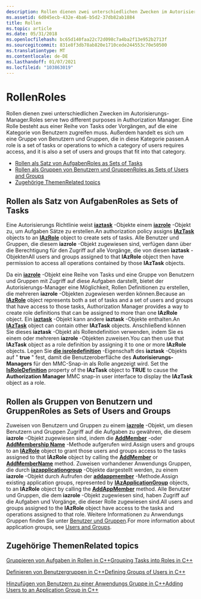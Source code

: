```yaml
---
description: Rollen dienen zwei unterschiedlichen Zwecken im Autorisierungs-Manager.
ms.assetid: 6d045ecb-432e-4ba6-b5d2-37db82ab1884
title: Rollen
ms.topic: article
ms.date: 05/31/2018
ms.openlocfilehash: bc65d140faa22c72d098c7a4ba2f13e952b2713f
ms.sourcegitcommit: 831e8f3db78ab820e1710cede244553c70e50500
ms.translationtype: MT
ms.contentlocale: de-DE
ms.lasthandoff: 01/07/2021
ms.locfileid: "103863019"
---
```

# <a name="roles"></a><span data-ttu-id="50e99-103">Rollen</span><span class="sxs-lookup"><span data-stu-id="50e99-103">Roles</span></span>

<span data-ttu-id="50e99-104">Rollen dienen zwei unterschiedlichen Zwecken im Autorisierungs-Manager.</span><span class="sxs-lookup"><span data-stu-id="50e99-104">Roles serve two different purposes in Authorization Manager.</span></span> <span data-ttu-id="50e99-105">Eine Rolle besteht aus einer Reihe von Tasks oder Vorgängen, auf die eine Kategorie von Benutzern zugreifen muss. Außerdem handelt es sich um eine Gruppe von Benutzern und Gruppen, die in diese Kategorie passen.</span><span class="sxs-lookup"><span data-stu-id="50e99-105">A role is a set of tasks or operations to which a category of users requires access, and it is also a set of users and groups that fit into that category.</span></span>

-   [<span data-ttu-id="50e99-106">Rollen als Satz von Aufgaben</span><span class="sxs-lookup"><span data-stu-id="50e99-106">Roles as Sets of Tasks</span></span>](#roles-as-sets-of-tasks)
-   [<span data-ttu-id="50e99-107">Rollen als Gruppen von Benutzern und Gruppen</span><span class="sxs-lookup"><span data-stu-id="50e99-107">Roles as Sets of Users and Groups</span></span>](#roles-as-sets-of-users-and-groups)
-   [<span data-ttu-id="50e99-108">Zugehörige Themen</span><span class="sxs-lookup"><span data-stu-id="50e99-108">Related topics</span></span>](#related-topics)

## <a name="roles-as-sets-of-tasks"></a><span data-ttu-id="50e99-109">Rollen als Satz von Aufgaben</span><span class="sxs-lookup"><span data-stu-id="50e99-109">Roles as Sets of Tasks</span></span>

<span data-ttu-id="50e99-110">Eine Autorisierungs Richtlinie weist [**iaztask**](/windows/desktop/api/Azroles/nn-azroles-iaztask) -Objekte einem [**iazrole**](/windows/desktop/api/Azroles/nn-azroles-iazrole) -Objekt zu, um Aufgaben Sätze zu erstellen.</span><span class="sxs-lookup"><span data-stu-id="50e99-110">An authorization policy assigns [**IAzTask**](/windows/desktop/api/Azroles/nn-azroles-iaztask) objects to an [**IAzRole**](/windows/desktop/api/Azroles/nn-azroles-iazrole) object to create sets of tasks.</span></span> <span data-ttu-id="50e99-111">Alle Benutzer und Gruppen, die diesem **iazrole** -Objekt zugewiesen sind, verfügen dann über die Berechtigung für den Zugriff auf alle Vorgänge, die von diesen **iaztask** -Objekten</span><span class="sxs-lookup"><span data-stu-id="50e99-111">All users and groups assigned to that **IAzRole** object then have permission to access all operations contained by those **IAzTask** objects.</span></span>

<span data-ttu-id="50e99-112">Da ein [**iazrole**](/windows/desktop/api/Azroles/nn-azroles-iazrole) -Objekt eine Reihe von Tasks und eine Gruppe von Benutzern und Gruppen mit Zugriff auf diese Aufgaben darstellt, bietet der Autorisierungs-Manager eine Möglichkeit, Rollen Definitionen zu erstellen, die mehreren **iazrole** -Objekten zugewiesen werden können.</span><span class="sxs-lookup"><span data-stu-id="50e99-112">Because an [**IAzRole**](/windows/desktop/api/Azroles/nn-azroles-iazrole) object represents both a set of tasks and a set of users and groups that have access to those tasks, Authorization Manager provides a way to create role definitions that can be assigned to more than one **IAzRole** object.</span></span> <span data-ttu-id="50e99-113">Ein [**iaztask**](/windows/desktop/api/Azroles/nn-azroles-iaztask) -Objekt kann andere **iaztask** -Objekte enthalten.</span><span class="sxs-lookup"><span data-stu-id="50e99-113">An [**IAzTask**](/windows/desktop/api/Azroles/nn-azroles-iaztask) object can contain other **IAzTask** objects.</span></span> <span data-ttu-id="50e99-114">Anschließend können Sie dieses **iaztask** -Objekt als Rollendefinition verwenden, indem Sie es einem oder mehreren **iazrole** -Objekten zuweisen.</span><span class="sxs-lookup"><span data-stu-id="50e99-114">You can then use that **IAzTask** object as a role definition by assigning it to one or more **IAzRole** objects.</span></span> <span data-ttu-id="50e99-115">Legen Sie [**die isroledefinition**](/windows/desktop/api/Azroles/nf-azroles-iaztask-get_isroledefinition) -Eigenschaft des **iaztask** -Objekts auf " **true** " fest, damit die Benutzeroberfläche des **Autorisierungs-Managers** für den MMC-Snap-in als Rolle angezeigt wird. </span><span class="sxs-lookup"><span data-stu-id="50e99-115">Set the [**IsRoleDefinition**](/windows/desktop/api/Azroles/nf-azroles-iaztask-get_isroledefinition) property of the **IAzTask** object to **TRUE** to cause the **Authorization Manager** MMC snap-in user interface to display the **IAzTask** object as a role.</span></span>

## <a name="roles-as-sets-of-users-and-groups"></a><span data-ttu-id="50e99-116">Rollen als Gruppen von Benutzern und Gruppen</span><span class="sxs-lookup"><span data-stu-id="50e99-116">Roles as Sets of Users and Groups</span></span>

<span data-ttu-id="50e99-117">Zuweisen von Benutzern und Gruppen zu einem [**iazrole**](/windows/desktop/api/Azroles/nn-azroles-iazrole) -Objekt, um diesen Benutzern und Gruppen Zugriff auf die Aufgaben zu gewähren, die diesem **iazrole** -Objekt zugewiesen sind, indem die [**AddMember**](/windows/desktop/api/Azroles/nf-azroles-iazrole-addmember) -oder [**AddMembership Name**](/windows/desktop/api/Azroles/nf-azroles-iazrole-addmembername) -Methode aufgerufen wird.</span><span class="sxs-lookup"><span data-stu-id="50e99-117">Assign users and groups to an [**IAzRole**](/windows/desktop/api/Azroles/nn-azroles-iazrole) object to grant those users and groups access to the tasks assigned to that **IAzRole** object by calling the [**AddMember**](/windows/desktop/api/Azroles/nf-azroles-iazrole-addmember) or [**AddMemberName**](/windows/desktop/api/Azroles/nf-azroles-iazrole-addmembername) method.</span></span> <span data-ttu-id="50e99-118">Zuweisen vorhandener Anwendungs Gruppen, die durch [**iazapplicationgroup**](/windows/desktop/api/Azroles/nn-azroles-iazapplicationgroup) -Objekte dargestellt werden, zu einem **iazrole** -Objekt durch Aufrufen der [**addappmember**](/windows/desktop/api/Azroles/nf-azroles-iazrole-addappmember) -Methode.</span><span class="sxs-lookup"><span data-stu-id="50e99-118">Assign existing application groups, represented by [**IAzApplicationGroup**](/windows/desktop/api/Azroles/nn-azroles-iazapplicationgroup) objects, to an **IAzRole** object by calling the [**AddAppMember**](/windows/desktop/api/Azroles/nf-azroles-iazrole-addappmember) method.</span></span> <span data-ttu-id="50e99-119">Alle Benutzer und Gruppen, die dem **iazrole** -Objekt zugewiesen sind, haben Zugriff auf die Aufgaben und Vorgänge, die dieser Rolle zugewiesen sind.</span><span class="sxs-lookup"><span data-stu-id="50e99-119">All users and groups assigned to the **IAzRole** object have access to the tasks and operations assigned to that role.</span></span> <span data-ttu-id="50e99-120">Weitere Informationen zu Anwendungs Gruppen finden Sie unter [Benutzer und Gruppen](users-and-groups.md).</span><span class="sxs-lookup"><span data-stu-id="50e99-120">For more information about application groups, see [Users and Groups](users-and-groups.md).</span></span>

## <a name="related-topics"></a><span data-ttu-id="50e99-121">Zugehörige Themen</span><span class="sxs-lookup"><span data-stu-id="50e99-121">Related topics</span></span>

<dl> <dt>

[<span data-ttu-id="50e99-122">Gruppieren von Aufgaben in Rollen in C++</span><span class="sxs-lookup"><span data-stu-id="50e99-122">Grouping Tasks into Roles in C++</span></span>](grouping-tasks-into-roles-in-c--.md)
</dt> <dt>

[<span data-ttu-id="50e99-123">Definieren von Benutzergruppen in C++</span><span class="sxs-lookup"><span data-stu-id="50e99-123">Defining Groups of Users in C++</span></span>](defining-groups-of-users-in-c--.md)
</dt> <dt>

[<span data-ttu-id="50e99-124">Hinzufügen von Benutzern zu einer Anwendungs Gruppe in C++</span><span class="sxs-lookup"><span data-stu-id="50e99-124">Adding Users to an Application Group in C++</span></span>](adding-users-to-an-application-group-in-c--.md)
</dt> </dl>

 

 



